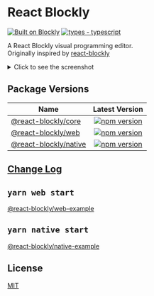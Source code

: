 # React Blockly

[![Built on Blockly](https://tinyurl.com/built-on-blockly)](https://github.com/google/blockly)
[![types - typescript](https://img.shields.io/npm/types/badge-maker)](https://www.typescriptlang.org)

A React Blockly visual programming editor.
<br/>
Originally inspired by [react-blockly](https://github.com/nbudin/react-blockly)

<details><summary>Click to see the screenshot</summary>

![React Blockly editor](https://github-production-user-asset-6210df.s3.amazonaws.com/26460350/283968394-fdf46ed0-276b-4171-86fb-94f5d69940e4.png)

</details>

## Package Versions

| Name                                      |                                                        Latest Version                                                         |
|-------------------------------------------|:-----------------------------------------------------------------------------------------------------------------------------:|
| [@react-blockly/core](/packages/core)     |   [![npm version](https://img.shields.io/npm/v/@react-blockly/core.svg)](https://www.npmjs.com/package/@react-blockly/core)   |
| [@react-blockly/web](/packages/web)       |    [![npm version](https://img.shields.io/npm/v/@react-blockly/web.svg)](https://www.npmjs.com/package/@react-blockly/web)    |
| [@react-blockly/native](/packages/native) | [![npm version](https://img.shields.io/npm/v/@react-blockly/native.svg)](https://www.npmjs.com/package/@react-blockly/native) |

## [Change Log](https://github.com/SerSerch/react-blockly/blob/main/packages/core/CHANGELOG.md)

## `yarn web start`

[@react-blockly/web-example](https://github.com/SerSerch/react-blockly/blob/main/examples/web-example)

## `yarn native start`

[@react-blockly/native-example](https://github.com/SerSerch/react-blockly/blob/main/examples/native-example)

## License

[MIT](LICENSE)
